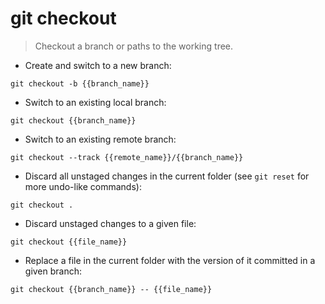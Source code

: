 # git checkout

> Checkout a branch or paths to the working tree.

- Create and switch to a new branch:

`git checkout -b {{branch_name}}`

- Switch to an existing local branch:

`git checkout {{branch_name}}`

- Switch to an existing remote branch:

`git checkout --track {{remote_name}}/{{branch_name}}`

- Discard all unstaged changes in the current folder (see `git reset` for more undo-like commands):

`git checkout .`

- Discard unstaged changes to a given file:

`git checkout {{file_name}}`

- Replace a file in the current folder with the version of it committed in a given branch:

`git checkout {{branch_name}} -- {{file_name}}`
